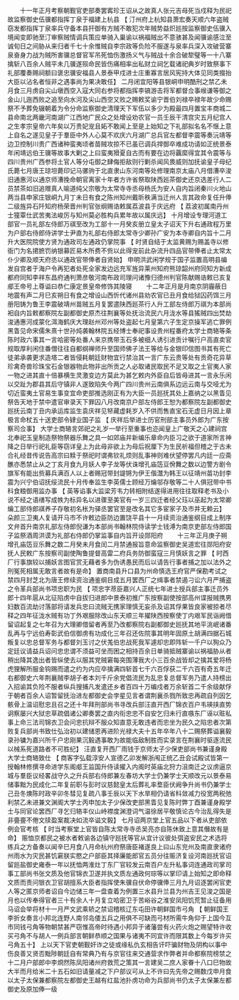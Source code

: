 <!-- { "loadSidebar": true } -->
　　十一年正月考察朝觐官吏部奏罢寗珍王诏从之故真人张元吉母死当戍释为民祀故监察御史伍骥都指挥丁泉于福建上杭县 【 汀州府上杭知县萧宏奏天顺六年盗贼窃发都指挥丁泉率兵守备本县扞御有方贼不敢犯次年贼势益炽廵按监察御史伍骥入境闻变即驰至汀审察贼情调兵策应单骑入巢谕以祸福贼出不意骇甚及闻骥谕感泣至诚旬日之间胁从来归者千七十余惟贼自李宗政等负险不服遂与泉率兵深入攻破营寨泉奋身力战为贼所害骥总督官军吊死恤伤激扬义气与贼战十余合破犂璧等一十八寨擒斩八百余人贼平未几骥遂殒命民皆伤痛相率出私财立祠乞载诸祀典岁时致祭事下礼部覆奏赐祠额曰褒忠骥安福县人景泰甲戍进士庄重寡言居风宪持大体见同类掇抬大臣以沾名者恒非之遇事尚为果决敢任】 二月闭宜阳等县银峒申明酷刑之禁乙未月食三月虏自尖山墩西空入寇大同右参将都指挥李镐游击将军都督佥事缑谦等御之金山儿迤西败之追至向水河及尖山西空又败之赐敕奖谕宁晋伯刘禄卒禄年故少命赐祭不予葬免辍朝着为令分命监察御史清理天下军伍以多少为殿最四月置宝丰商城二县命南北两畿河南湖广江西地广民众之处增设劝农官一员壬辰干清宫灾五月纪宫人之生孝宗皇帝六年矣以万贵妃宠且妬不敢闻上至是上始知之下礼部拟名名不惬上意上自名之遂见皇子于羣臣中外人心莫不欢庆六月湖广总兵官左都督李震等奏沅靖等边卫控制川贵广西诸种蛮夷顷者苗贼攻掠不已虽已调兵捍御卒难成功请如正统景泰年闲靖远伯王骥等故事大剿之上曰蛮夷猾夏自古而有要在边将覊縻得宜其令震等与四川贵州广西参将土官人等分屯御之肆侮拒敌则行剿杀闻风畏威则加抚谕皇子母纪氏薨七月唐王琼坦薨印记马骡驹于北直隶山东河南等处修理南京太庙八月借漕卒浚旧通惠河以通京师漕挽命朝官离家十年者方许省祭取陕西廵茶御史还京选差行人二员禁茶如旧追赠真人喻道纯父宗敬为太常寺寺丞母杨氏为安人自内旨闭秦川火地山两当县申家庄银峒九月丁未日有食之陈州知州戴昕秩满当迁州人言其政命复任升俸二级旌异石阡知府杨荣晋州判官张纲赐诰敕属荔波县于庆远府 【 荔波初属南丹州士獞覃仕武苦夷法峻厉与知州莫必胜构兵累年故以属庆远】 十月增设专理河道工部官一员礼部左侍郎万祺至改为工部十一月癸亥册立皇太子诏天下升右通政程万里为户部右侍郎侍讲学士尹直为礼部右侍郎太常寺少卿孙广安为本寺卿自内旨十二月升大医院院使方贤为通政司左通政仍掌院事 【 时贤自结于太监黄赐为赐盖寺以修衙门为名捃摭罚纳银募匠易木所费不赀以此得宠前此杂流升四品官带俸者止太常太仆少卿及顺天府丞以通政官带俸者自贤始】 申明洪武闲学规于国子监置高明县编发自宫者于海户令再犯者处死全家发边远充军旌异莱州知府熊琼韶州府同知方新成都府同知李祥东昌府通判萧彦敬河南布政司理问诸豫归德州判官陈献赐诰敕已亥复郕王帝号上尊谥曰恭仁康定景皇帝修饰其陵寝 
　　十二年正月是月南京阴霾蔽日地震有声二月巳亥朔日有食之增设山西忻代诸州县劝农官已丑月食给狱囚药饵三月册阳铸为鲁王李震破靖州苗贼五月复罢遣陕西廵茶行人升工部左侍郎万祺为本部尚衵自内旨敕都察院左副都御史原杰往荆襄等处抚治流民六月泷水等县猺贼四出焚劫浚通惠河成蒙化洱海鹤庆大理赵州邓州等处盗起七月皇第六子生定京操军逃亡罪例黑眚见命宋儒朱熹十世孙炖袭翰林院五经博士奉祀事设贵州程番府太学士商辂等条陈时政六事其一言哈密等处番人来京携带玉石多被细人诱引进贡计嘱行户高直卖官规取厚利闲住番僧往往自都纲禅师升至国师佛子法王等给与金银印信图书其有死亡徒弟承袭更求造塔二者皆侵耗朝廷财物宜行禁治其一言广东云贵等处有贡奇花异草珍禽奇兽珍珠宝石金银器物此物非出所贡之人必取诸民取民不足又取之土官夷人家一物之进其直十倍暴横生灵激变边方莫此为甚乞敕内外臣自后皆毋进其一言永乐闲以交趾为郡县其后守镇非人遂致陷失今两广四川贵州云南俱系边远云南与交哑尤为切近蛮夷土官易生事变宜命吏部推选刚正有为大臣一员廵抚其处上嘉纳之以黑眚见祭告天地于禁中遣官审录天下罪囚八月改南京户部左侍郎王恕为都察院左副都御史廵抚云南丁丑内承运库监生袁庆祥见帑藏虚耗岁入不供而售直宝石无虚日月因上章极言命杖五十送吏部令肄业国子监 【 庆祥后举进士历官刑部主事员外郎为广东按察司佥事】 大学士商辂言郊祀之礼岁一举行至重事也迩闻皇上广敬天之心建祠宫北奉祀玉皇制造祭物祭器乐舞之具一如郊庙并新编乐章命内臣习之欲于道家所言神降之日举行祀礼臣等窃详皇上为此毋非欲上为母后祝厘下为生民祈福但稽之于古未合礼经昔传说告高宗曰黩于祭祀时谓弗钦礼烦则乱事神则难伏望停罢凡内廷一应斋醮亦悉禁止从之丁亥月食九月妖人李子龙等伏诛增孔庙笾豆佾舞之数以边警方剧令旗军有能出赀募兵满百人以上者赐冠带封諟锵为伊王偕灊为韩王以征靖州苗功封李震为兴宁伯诏抚绥流民十月传奉监生李英儒士顾经万爚邬存敬等二十人俱冠带中书科食粮御用监办事 【 英等谄事大监梁芳韦力转相附结遂得进用往往取释老书及小说不经之语缮写成帙为标异名以进骤至美官有一岁三四迁者经父珏以巫起为太常卿爚工部侍郎祺养子存敬初名枨为驿丞罢官至是改名其它多宦家子及市井无赖云】 朵颜三卫夷人复请开马市不许敕边臣防边置饶平县十一月续资治通鉴纲目成上制序文弁首升南京礼部左侍郎倪谦为本部尚书翰林院侍读学士钱溥为南京吏部左侍郎国子监祭酒周洪谟为礼部右侍郎仍掌监事自内旨开设郧阳府 
　　十三年正月庚子朔增孔庙笾豆乐舞之数二月癸未月食闰二月禁通报旨意命监察御史吴道宏往郧阳府安抚人民敕广东按察司副使陶鲁提督高雷二府兵务防御蛮寇三月慎妖言之罪 【 时西厂行事旗较以捕妖言图官赏无藉者多为伪诱愚民而后以请告行事者捕之加以法外之刑冤死相属无敢言者故有是命】 置商南县升口县为州命慎选王府官严保勘考试之禁四月封芝北为唐王修续资治通鉴纲目成五月罢西厂之缉事者禁遏刁讼六月严捕盗之令革兵部尚书项忠职为民 【 项忠字荩臣嘉兴人正统七年进士授兵部主事迁员外郎十四年扈从北征陷虏中自拔归进郎中景泰初推广东按察副使按部高州谍报贼携男妇数百流劫讨落部将请发兵忠曰流贼无携家理慎无妄杀及诏其俘果皆良家被掠者尽释之四年征泷水贼有功丁外艰服除改山东天顺三年擢陕西按察使丁内艰军民诣阙借留诏起复之七年召为大理卿借留者再至乃改都察院右副都御史廵抚其地平洮岷诸番乱再与宁远伯寿彰武伯信御虏有功成化三年召还佐院事其明年固原土胡满四据石城叛复以忠总督军务与都督刘玉讨之伏羗伯忠战死我军遽却忠即阵斩一千户以狥众乃定廷议请益兵诏问忠忠谓不须益可坐而困之相持百余日单骑抵贼寨谕以祸福胁从者稍出降其逸出者皆纵使去以服其党贼窘每突围薄我大小三百余战皆却之擒其爱将杨虎狸解所服金钩赐而遣之约为内应卒擒满四斩首七千六百俘获二千六百有奇五年迁右都御史六年荆襄贼李胡子者本刘千斤余党倡流民为乱忠复总督军务乃遣人持榜出入招谕其负险不服者纵兵搜捕凡发遣还乡者百四十万编戍者万余斩首二千余级献俘于朝者百余人诏暂留抚治进左都御史会孛星见言者谓荆襄杀戮所致忠再疏自列因乞骸骨上温诏慰忠且召之还十年拜刑部尚书寻改兵部汪直开西厂锦衣百户韦瑛挟直势诇察屡兴大狱忠草疏倡诸公卿奏罢之直内衔忠忠不自安乞归未行直嗾东厂诬以赃私事上命三法司锦衣卫会问忠抗辩不服众知直意无敢违者而忠坐为民久之陷忠者次第败复兵部尚书致仕弘治初以建储恩再进阶光禄大夫十五年卒年八十二赐祭葬谥襄毅录孙镛为嘉兴所千户忠刚果沉毅遇事敢为故能临敌制胜而实录言在荆襄时驱逐流民以械系死道路者不可胜纪】 汪直复开西厂雨钱于京师太子少保吏部尚书兼谨身殿大学士商辂致仕 【 商客字弘载淳安人宣德乙卯发解浙闱正统乙丑会试殿试皆第一授翰林修撰寻命进学东阁郕王监国升侍读擢入内阁时英庙北狩力沮南迁之议虏逼京城与羣臣议经畧战守久之升兵部右侍郎兼左春坊大学士仍兼学士天顺改元以景泰易储事黜为民成化二年复前职与彭时议慈懿皇太后葬礼率堥臣伏阙争升尚书仍兼学士己丑冬燠陈时政辛卯冬彗见复疏八事壬辰以天下水旱相仍请省科敛减力役宽两税弛利禁乙未进兼文渊阁大学士丙申加太子少保改吏部黑眚见复陈时弊丁酉兼谨身殿学士与同官论罢西厂寻乞归辂丰仪山峙襟度渊澄词气温徐居平敬慎论古今治乱得失是非亹亹不倦文牍盈案裁决如流卒谥文毅】 七月诏两京堂上官五品以下者从吏部依例会官考核 【 时当考察堂上官皆自陈太常寺寺丞吴亮亦自陈休致上意其僭故有是命】 赈恤京都民之被水者敕谕各边镇守廵抚等官从宜计议彼处弭盗安民之术选将练兵之方备奏以闻辛巳月食八月命杭州府祭唐臣褚遂良上曰山东兖州及南直隶诸府州雨水为灾民甚饥窘朕实愍之户部臣其择廉能郎官五员分往赈济复设河南廵抚官诏留廵盐御史雍泰一年以抚恤两淮灶丁东厂官较发云南百户左升私事词连通政司掌司事工部尚书张文质及他官锦衣卫遂并执文质左通政何琮等以掌印请上始知之即命释文质而责问银衣卫官胡擅系大臣者指挥使朱骥自伏命停骥俸三月九月诏逐罢闲官吏人等之匿京师者诏自今边储三年一盘查着为例置三水县升兰县为州吉王见浚之国是月也以传奉得官者三十有余人十月复立哈密卫于苦峪谷之淮安凤阳饥荒暂止征备用马诏会举将材十一月严文武乘轿之禁诏稽核辽东屯田许朝鲜国市弓角 【 朝鲜国王李折女奏言小邦北连野人南邻岛倭五兵之用俱不可缺而弓材所需牛角仰于上国今互市同钱弓角等物朝禁甚严窃惟高帝时待遇小邦异于诸藩尝有火药火炮之赐望特许收买弓角不与胡人一例兵部言朝鲜恭顺之国果与诸夷不同宜许而限其数上今每岁许买弓角五十】 上以天下官吏朝觐奸诈之徒或缘私仇玄相告讦吓骗财物及阴构以事中伤良善又贤否黜陟朝廷自有常典乃有与京官往来交通营求作弊者并命都察院榜禁之十二月户部郎中李烱然陈凤阳诸州府救荒之策其一言建吴二庶人家眷十八口巳物故大半而月给米二十五石如旧请量减之下户部议可从上不许曰先先帝之赐数戊申月食以太子太保兼都察院左都御史王越有红盐池扑虏功命为兵部尚书仍太子太保兼左都御史及原加俸一级 
